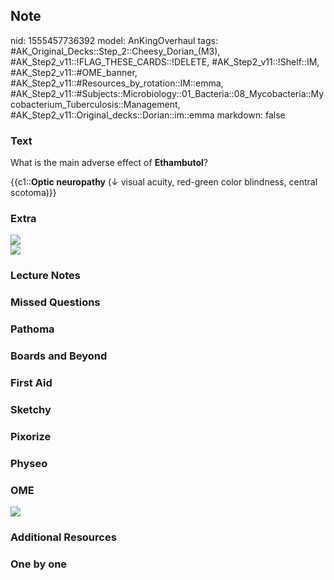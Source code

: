 ## Note
nid: 1555457736392
model: AnKingOverhaul
tags: #AK_Original_Decks::Step_2::Cheesy_Dorian_(M3), #AK_Step2_v11::!FLAG_THESE_CARDS::!DELETE, #AK_Step2_v11::!Shelf::IM, #AK_Step2_v11::#OME_banner, #AK_Step2_v11::#Resources_by_rotation::IM::emma, #AK_Step2_v11::#Subjects::Microbiology::01_Bacteria::08_Mycobacteria::Mycobacterium_Tuberculosis::Management, #AK_Step2_v11::Original_decks::Dorian::im::emma
markdown: false

### Text
What is the main adverse effect of <b>Ethambutol</b>?
<div>
  {{c1::<b>Optic neuropathy</b> (↓ visual acuity, red-green color
  blindness, central scotoma)}}
</div>

### Extra
<div>
  <div>
    <i><img src="paste-183846075105283.jpg"></i>
  </div>
</div>
<div>
  <b><i><img src="paste-2495302984531969.jpg"></i></b>
</div>

### Lecture Notes


### Missed Questions


### Pathoma


### Boards and Beyond


### First Aid


### Sketchy


### Pixorize


### Physeo


### OME
<div class="ome-widget">
  <a href="https://onlinemeded.org?ref=anki"><img src=
  "_OME_AnkiFlashcards_General_3.png"></a>
</div>

### Additional Resources


### One by one

